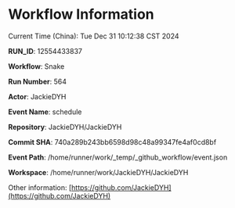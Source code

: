 # Workflow Information

Current Time (China): Tue Dec 31 10:12:38 CST 2024  

**RUN_ID**: 12554433837  

**Workflow**: Snake  

**Run Number**: 564  

**Actor**: JackieDYH  

**Event Name**: schedule  

**Repository**: JackieDYH/JackieDYH  

**Commit SHA**: 740a289b243bb6598d98c48a99347fe4af0cd8bf  

**Event Path**: /home/runner/work/_temp/_github_workflow/event.json  

**Workspace**: /home/runner/work/JackieDYH/JackieDYH  

Other information: [https://github.com/JackieDYH](https://github.com/JackieDYH)

